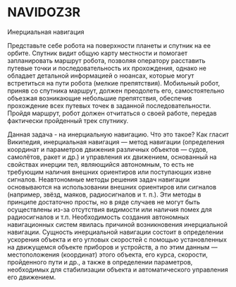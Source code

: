 # NAVIDOZ3R
Инерциальная навигация

Представьте себе робота на поверхности планеты и спутник на ее орбите. Спутник видит общую карту местности и помогает запланировать маршрут робота, позволяя оператору расставить путевые точки и последовательность их прохождения, однако не обладает детальной информацией о нюансах, которые могут встретиться на пути робота (мелкие препятствия).
Мобильный робот, приняв со спутника маршрут, должен преодолеть его, самостоятельно объезжая возникающие небольшие препятствия, обеспечив прохождение всех путевых точек в заданной последовательности.
Пройдя маршрут, робот должен отчитаться о своей работе, передав фактически пройденный трек спутнику.

Данная задача - на инерциальную навигацию. Что это такое? Как гласит Википедия, инерциальная навигация — метод навигации (определения координат и параметров движения различных объектов — судов, самолётов, ракет и др.) и управления их движением, основанный на свойствах инерции тел, являющийся автономным, то есть не требующим наличия внешних ориентиров или поступающих извне сигналов. Неавтономные методы решения задач навигации основываются на использовании внешних ориентиров или сигналов (например, звёзд, маяков, радиосигналов и т. п.). Эти методы в принципе достаточно просты, но в ряде случаев не могут быть осуществлены из-за отсутствия видимости или наличия помех для радиосигналов и т.п. Необходимость создания автономных навигационных систем явилась причиной возникновения инерциальной навигации.
Сущность инерциальной навигации состоит в определении ускорения объекта и его угловых скоростей с помощью установленных на движущемся объекте приборов и устройств, а по этим данным — местоположения (координат) этого объекта, его курса, скорости, пройденного пути и др., а также в определении параметров, необходимых для стабилизации объекта и автоматического управления его движением.
